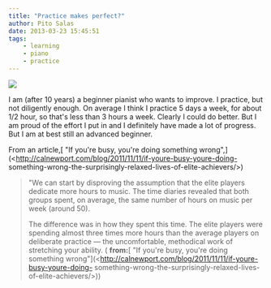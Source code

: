 ```yaml
---
title: "Practice makes perfect?"
author: Pito Salas
date: 2013-03-23 15:45:51
tags:
    - learning
    - piano
    - practice
---
```



![](https://i0.wp.com/www.cjspianos.com/piano_player.jpg?w=584)

I am (after 10 years) a beginner pianist who wants to improve. I practice, but
not diligently enough. On average I think I practice 5 days a week, for about
1/2 hour, so that's less than 3 hours a week. Clearly I could do better. But I
am proud of the effort I put in and I definitely have made a lot of progress.
But I am at best still an advanced beginner.

From an article,[ "If you're busy, you're doing something
wrong",](<http://calnewport.com/blog/2011/11/11/if-youre-busy-youre-doing-
something-wrong-the-surprisingly-relaxed-lives-of-elite-achievers/>)

> "We can start by disproving the assumption that the elite players dedicate
> more hours to music. The time diaries revealed that both groups spent, on
> average, the same number of hours on music per week (around 50).
>
> The difference was in how they spent this time. The elite players were
> spending almost three times more hours than the average players on
> deliberate practice — the uncomfortable, methodical work of stretching your
> ability. ( **from:**[ "If you're busy, you're doing something
> wrong"](<http://calnewport.com/blog/2011/11/11/if-youre-busy-youre-doing-
> something-wrong-the-surprisingly-relaxed-lives-of-elite-achievers/>))



